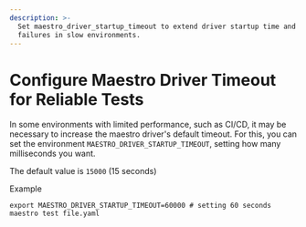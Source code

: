 ```yaml
---
description: >-
  Set maestro_driver_startup_timeout to extend driver startup time and prevent
  failures in slow environments.
---
```


# Configure Maestro Driver Timeout for Reliable Tests

In some environments with limited performance, such as CI/CD, it may be necessary to increase the maestro driver's default timeout. For this, you can set the environment `MAESTRO_DRIVER_STARTUP_TIMEOUT`, setting how many milliseconds you want.

The default value is `15000` (15 seconds)

Example

```
export MAESTRO_DRIVER_STARTUP_TIMEOUT=60000 # setting 60 seconds
maestro test file.yaml
```
